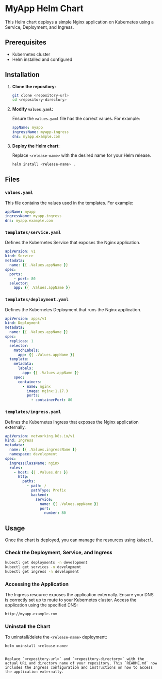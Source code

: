 
# MyApp Helm Chart

This Helm chart deploys a simple Nginx application on Kubernetes using a Service, Deployment, and Ingress.

## Prerequisites

- Kubernetes cluster
- Helm installed and configured

## Installation

1. **Clone the repository:**

   ```sh
   git clone <repository-url>
   cd <repository-directory>
   ```

2. **Modify `values.yaml`:**

   Ensure the `values.yaml` file has the correct values. For example:

   ```yaml
   appName: myapp
   ingressName: myapp-ingress
   dns: myapp.example.com
   ```

3. **Deploy the Helm chart:**

   Replace `<release-name>` with the desired name for your Helm release.

   ```sh
   helm install <release-name> .
   ```

## Files

### `values.yaml`

This file contains the values used in the templates. For example:

```yaml
appName: myapp
ingressName: myapp-ingress
dns: myapp.example.com
```

### `templates/service.yaml`

Defines the Kubernetes Service that exposes the Nginx application.

```yaml
apiVersion: v1
kind: Service
metadata:
  name: {{ .Values.appName }}
spec:
  ports:
    - port: 80
  selector:
    app: {{ .Values.appName }}
```

### `templates/deployment.yaml`

Defines the Kubernetes Deployment that runs the Nginx application.

```yaml
apiVersion: apps/v1
kind: Deployment
metadata:
  name: {{ .Values.appName }}
spec:
  replicas: 1
  selector:
    matchLabels:
      app: {{ .Values.appName }}
  template:
    metadata:
      labels:
        app: {{ .Values.appName }}
    spec:
      containers:
        - name: nginx
          image: nginx:1.17.3
          ports:
            - containerPort: 80
```

### `templates/ingress.yaml`

Defines the Kubernetes Ingress that exposes the Nginx application externally.

```yaml
apiVersion: networking.k8s.io/v1
kind: Ingress
metadata:
  name: {{ .Values.ingressName }}
  namespace: development
spec:
  ingressClassName: nginx
  rules:
    - host: {{ .Values.dns }}
      http:
        paths:
          - path: /
            pathType: Prefix
            backend:
              service:
                name: {{ .Values.appName }}
                port:
                  number: 80
```

## Usage

Once the chart is deployed, you can manage the resources using `kubectl`. 

### Check the Deployment, Service, and Ingress

```sh
kubectl get deployments -n development
kubectl get services -n development
kubectl get ingress -n development
```

### Accessing the Application

The Ingress resource exposes the application externally. Ensure your DNS is correctly set up to route to your Kubernetes cluster. Access the application using the specified DNS:

```sh
http://myapp.example.com
```

### Uninstall the Chart

To uninstall/delete the `<release-name>` deployment:

```sh
helm uninstall <release-name>
```

```

Replace `<repository-url>` and `<repository-directory>` with the actual URL and directory name of your repository. This `README.md` now includes the Ingress configuration and instructions on how to access the application externally.
